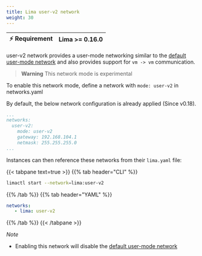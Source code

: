 ```yaml
---
title: Lima user-v2 network
weight: 30
---
```


| ⚡ Requirement | Lima >= 0.16.0 |
|-------------------|----------------|

user-v2 network provides a user-mode networking similar to the [default user-mode network](#user-mode-network--1921685024-) and also provides support for `vm -> vm` communication.

> **Warning**
> This network mode is experimental

To enable this network mode, define a network with `mode: user-v2` in networks.yaml

By default, the below network configuration is already applied (Since v0.18).

```yaml
...
networks:
  user-v2:
    mode: user-v2
    gateway: 192.168.104.1
    netmask: 255.255.255.0
...
```

Instances can then reference these networks from their `lima.yaml` file:

{{< tabpane text=true >}}
{{% tab header="CLI" %}}
```bash
limactl start --network=lima:user-v2
```
{{% /tab %}}
{{% tab header="YAML" %}}
```yaml
networks:
   - lima: user-v2
```
{{% /tab %}}
{{< /tabpane >}}

_Note_

- Enabling this network will disable the [default user-mode network](#user-mode-network--1921685024-)
